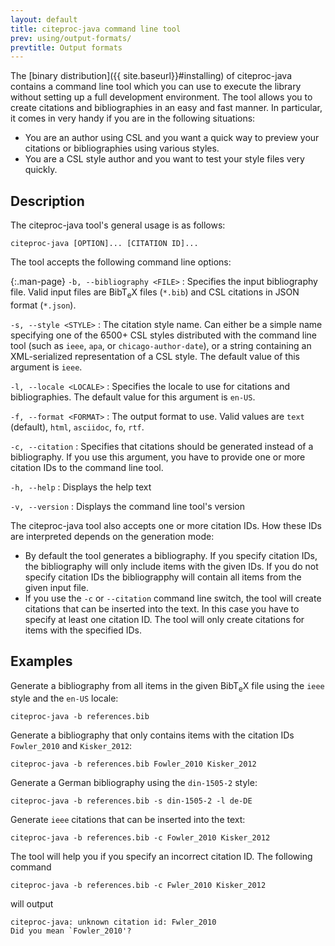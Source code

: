 ```yaml
---
layout: default
title: citeproc-java command line tool
prev: using/output-formats/
prevtitle: Output formats
---
```


The [binary distribution]({{ site.baseurl}}#installing) of citeproc-java
contains a command line tool which you can use to execute the library
without setting up a full development environment. The tool allows you
to create citations and bibliographies in an easy and fast manner. In
particular, it comes in very handy if you are in the following situations:

* You are an author using CSL and you want a quick way to preview your
  citations or bibliographies using various styles.
* You are a CSL style author and you want to test your style files
  very quickly.

Description
-----------

The citeproc-java tool's general usage is as follows:

    citeproc-java [OPTION]... [CITATION ID]...

The tool accepts the following command line options:

{:.man-page}
`-b, --bibliography <FILE>`
: Specifies the input bibliography file. Valid input files are
  Bib<span class="tex">T<sub>e</sub>X</span> files (`*.bib`) and CSL
  citations in JSON format (`*.json`).

`-s, --style <STYLE>`
: The citation style name. Can either be a simple name specifying one
  of the 6500+ CSL styles distributed with the command line tool (such
  as `ieee`, `apa`, or `chicago-author-date`), or a string containing
  an XML-serialized representation of a CSL style. The default value
  of this argument is `ieee`.

`-l, --locale <LOCALE>`
: Specifies the locale to use for citations and bibliographies. The
  default value for this argument is `en-US`.

`-f, --format <FORMAT>`
: The output format to use. Valid values are `text` (default), `html`,
  `asciidoc`, `fo`, `rtf`.

`-c, --citation`
: Specifies that citations should be generated instead of a bibliography.
  If you use this argument, you have to provide one or more citation IDs
  to the command line tool.

`-h, --help`
: Displays the help text

`-v, --version`
: Displays the command line tool's version

The citeproc-java tool also accepts one or more citation IDs. How these
IDs are interpreted depends on the generation mode:

* By default the tool generates a bibliography. If you specify
  citation IDs, the bibliography will only include items with
  the given IDs. If you do not specify citation IDs the bibliograpphy
  will contain all items from the given input file.
* If you use the `-c` or `--citation` command line switch,
  the tool will create citations that can be inserted into the text.
  In this case you have to specify at least one citation ID. The
  tool will only create citations for items with the specified IDs.

Examples
--------

Generate a bibliography from all items in the given
Bib<span class="tex">T<sub>e</sub>X</span> file using the `ieee` style
and the `en-US` locale:

    citeproc-java -b references.bib

Generate a bibliography that only contains items with the citation
IDs `Fowler_2010` and `Kisker_2012`:

    citeproc-java -b references.bib Fowler_2010 Kisker_2012

Generate a German bibliography using the `din-1505-2` style:

    citeproc-java -b references.bib -s din-1505-2 -l de-DE

Generate `ieee` citations that can be inserted into the text:

    citeproc-java -b references.bib -c Fowler_2010 Kisker_2012

The tool will help you if you specify an incorrect citation ID. The
following command

    citeproc-java -b references.bib -c Fwler_2010 Kisker_2012

will output

    citeproc-java: unknown citation id: Fwler_2010
    Did you mean `Fowler_2010'?
